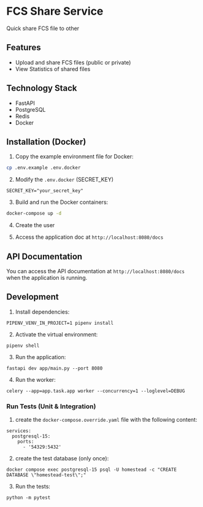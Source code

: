 # FCS Share Service

Quick share FCS file to other

## Features
- Upload and share FCS files (public or private)
- View Statistics of shared files

## Technology Stack
- FastAPI
- PostgreSQL
- Redis
- Docker

## Installation (Docker)
1. Copy the example environment file for Docker:
```bash
cp .env.example .env.docker
```

2. Modify the `.env.docker` (SECRET_KEY)
```
SECRET_KEY="your_secret_key"
```

3. Build and run the Docker containers:
```bash
docker-compose up -d
```

4. Create the user

5. Access the application doc at `http://localhost:8080/docs`

## API Documentation

You can access the API documentation at `http://localhost:8080/docs` when the application is running.

## Development

1. Install dependencies:
```
PIPENV_VENV_IN_PROJECT=1 pipenv install
```

2. Activate the virtual environment:
```
pipenv shell
```

3. Run the application:
```
fastapi dev app/main.py --port 8080
```

4. Run the worker:
```
celery --app=app.task.app worker --concurrency=1 --loglevel=DEBUG
```

### Run Tests (Unit & Integration)

1. create the `docker-compose.override.yaml` file with the following content:
```
services:
  postgresql-15:
    ports:
      - '54329:5432'
```

2. create the test database (only once):
```
docker compose exec postgresql-15 psql -U homestead -c "CREATE DATABASE \"homestead-test\";"
```

3. Run the tests:
```
python -m pytest
```
